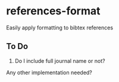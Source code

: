 # references-format
Easily apply formatting to bibtex references

## To Do

1. Do I include full journal name or not?

Any other implementation needed?
